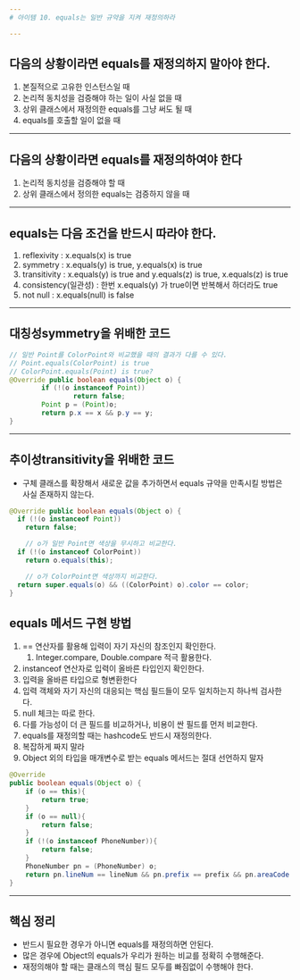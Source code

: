 ```yaml
---
# 아이템 10. equals는 일반 규약을 지켜 재정의하라

---
```

## 다음의 상황이라면 equals를 재정의하지 말아야 한다.

1. 본질적으로 고유한 인스턴스일 때
2. 논리적 동치성을 검증해야 하는 일이 사실 없을 때
3. 상위 클래스에서 재정의한 equals를 그냥 써도 될 때
4. equals를 호출할 일이 없을 때

---
## 다음의 상황이라면 equals를 재정의하여야 한다
1. 논리적 동치성을 검증해야 할 때
2. 상위 클래스에서 정의한 equals는 검증하지 않을 때

---
## equals는 다음 조건을 반드시 따라야 한다.
1. reflexivity : x.equals(x) is true
2. symmetry : x.equals(y) is true, y.equals(x) is true
3. transitivity : x.equals(y) is true and y.equals(z) is true, x.equals(z) is true
4. consistency(일관성) : 한번 x.equals(y) 가 true이면 반복해서 하더라도 true
5. not null : x.equals(null) is false

---
## 대칭성symmetry을 위배한 코드
```java
// 일반 Point를 ColorPoint와 비교했을 때의 결과가 다를 수 있다.
// Point.equals(ColorPoint) is true
// ColorPoint.equals(Point) is true?
@Override public boolean equals(Object o) {
		if (!(o instanceof Point))
				return false;
		Point p = (Point)o;
		return p.x == x && p.y == y;
}
```
___
## 추이성transitivity을 위배한 코드

* 구체 클래스를 확장해서 새로운 값을 추가하면서 equals 규약을 만족시킬 방법은 사실 존재하지 않는다.

```java
@Override public boolean equals(Object o) {
  if (!(o instanceof Point))
    return false;

	// o가 일반 Point면 색상을 무시하고 비교한다.
  if (!(o instanceof ColorPoint))
    return o.equals(this);

	// o가 ColorPoint면 색상까지 비교한다.
  return super.equals(o) && ((ColorPoint) o).color == color;
}

```
## equals 메서드 구현 방법
1. == 연산자를 활용해 입력이 자기 자신의 참조인지 확인한다.
	1. Integer.compare, Double.compare 적극 활용한다.
2. instanceof 연산자로 입력이 올바른 타입인지 확인한다.
3. 입력을 올바른 타입으로 형변환한다
4. 입력 객체와 자기 자신의 대응되는 핵심 필드들이 모두 일치하는지 하나씩 검사한다.
5. null 체크는 따로 한다.
6. 다를 가능성이 더 큰 필드를 비교하거나, 비용이 싼 필드를 먼저 비교한다.
7. equals를 재정의할 때는 hashcode도 반드시 재정의한다.
8. 복잡하게 짜지 말라
9. Object 외의 타입을 매개변수로 받는 equals 메서드는 절대 선언하지 말자

```java
@Override
public boolean equals(Object o) {
	if (o == this){
		return true;
	}
	if (o == null){
		return false;
	}
	if (!(o instanceof PhoneNumber)){
		return false;
	}
	PhoneNumber pn = (PhoneNumber) o;
	return pn.lineNum == lineNum && pn.prefix == prefix	&& pn.areaCode == areaCode;
}

```
---
## 핵심 정리
- 반드시 필요한 경우가 아니면 equals를 재정의하면 안된다.
- 많은 경우에 Object의 equals가 우리가 원하는 비교를 정확히 수행해준다.
- 재정의해야 할 때는 클래스의 핵심 필드 모두를 빠짐없이 수행해야 한다.

